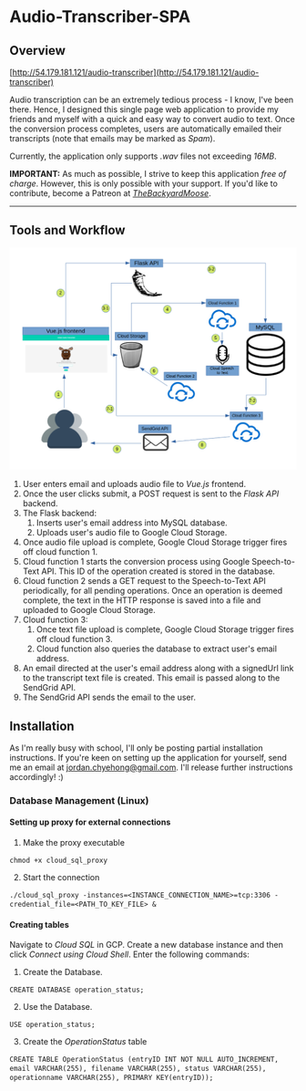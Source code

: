 # Audio-Transcriber-SPA
## Overview
[http://54.179.181.121/audio-transcriber](http://54.179.181.121/audio-transcriber)

Audio transcription can be an extremely tedious process - I know, I've been there. Hence, I designed this single page web application to provide my friends and myself with a quick and easy way to convert audio to text. Once the conversion process completes, users are automatically emailed their transcripts (note that emails may be marked as *Spam*).

Currently, the application only supports *.wav* files not exceeding *16MB*.

**IMPORTANT:** As much as possible, I strive to keep this application *free of charge*. However, this is only possible with your support. If you'd like to contribute, become a Patreon at [*TheBackyardMoose*](https://www.patreon.com/TheBackyardMoose).

---

## Tools and Workflow
![](img/flowchart.png)

1. User enters email and uploads audio file to *Vue.js* frontend.
2. Once the user clicks submit, a POST request is sent to the *Flask API* backend.
3. The Flask backend:
   1. Inserts user's email address into MySQL database.
   2. Uploads user's audio file to Google Cloud Storage.
4. Once audio file upload is complete, Google Cloud Storage trigger fires off cloud function 1.
5. Cloud function 1 starts the conversion process using Google Speech-to-Text API. This ID of the operation created is stored in the database.
6. Cloud function 2 sends a GET request to the Speech-to-Text API periodically, for all pending operations. Once an operation is deemed complete, the text in the HTTP response is saved into a file and uploaded to Google Cloud Storage.
7. Cloud function 3:
   1. Once text file upload is complete, Google Cloud Storage trigger fires off cloud function 3.
   2. Cloud function also queries the database to extract user's email address.
8. An email directed at the user's email address along with a signedUrl link to the transcript text file is created. This email is passed along to the SendGrid API.
9. The SendGrid API sends the email to the user.

## Installation
As I'm really busy with school, I'll only be posting partial installation instructions. If you're keen on setting up the application for yourself, send me an email at jordan.chyehong@gmail.com. I'll release further instructions accordingly! :)

### Database Management (Linux)
#### Setting up proxy for external connections
1. Make the proxy executable 
```
chmod +x cloud_sql_proxy
```
2. Start the connection
```
./cloud_sql_proxy -instances=<INSTANCE_CONNECTION_NAME>=tcp:3306 -credential_file=<PATH_TO_KEY_FILE> &
```

#### Creating tables
Navigate to *Cloud SQL* in GCP. Create a new database instance and then click *Connect using Cloud Shell*. Enter the following commands:
1. Create the Database. 
```
CREATE DATABASE operation_status;
```
2. Use the Database. 
```
USE operation_status;
```
3. Create the *OperationStatus* table
```
CREATE TABLE OperationStatus (entryID INT NOT NULL AUTO_INCREMENT, email VARCHAR(255), filename VARCHAR(255), status VARCHAR(255), operationname VARCHAR(255), PRIMARY KEY(entryID));
```

